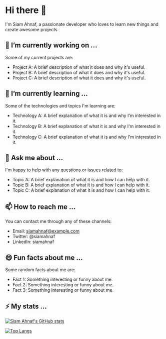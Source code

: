 # Hi there 👋

I'm Siam Ahnaf, a passionate developer who loves to learn new things and create awesome projects.

## 🔭 I’m currently working on ...

Some of my current projects are:

- Project A: A brief description of what it does and why it's useful.
- Project B: A brief description of what it does and why it's useful.
- Project C: A brief description of what it does and why it's useful.

## 🌱 I’m currently learning ...

Some of the technologies and topics I'm learning are:

- Technology A: A brief explanation of what it is and why I'm interested in it.
- Technology B: A brief explanation of what it is and why I'm interested in it.
- Technology C: A brief explanation of what it is and why I'm interested in it.

## 💬 Ask me about ...

I'm happy to help with any questions or issues related to:

- Topic A: A brief explanation of what it is and how I can help with it.
- Topic B: A brief explanation of what it is and how I can help with it.
- Topic C: A brief explanation of what it is and how I can help with it.

## 📫 How to reach me ...

You can contact me through any of these channels:

- Email: siamahnaf@example.com
- Twitter: @siamahnaf
- LinkedIn: siamahnaf

## 😄 Fun facts about me ...

Some random facts about me are:

- Fact 1: Something interesting or funny about me.
- Fact 2: Something interesting or funny about me.
- Fact 3: Something interesting or funny about me.

## ⚡ My stats ...

[![Siam Ahnaf's GitHub stats](https://github-readme-stats.vercel.app/api?username=siamahnaf)](https://github.com/siamahnaf)

[![Top Langs](https://github-readme-stats.vercel.app/api/top-langs/?username=siamahnaf&layout=compact)](https://github.com/siamahnaf)
